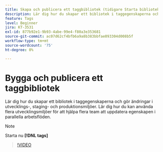 ```yaml
---
title: Skapa och publicera ett taggbibliotek (tidigare Starta bibliotek)
description: Lär dig hur du skapar ett bibliotek i taggegenskaperna och gör ändringar i utvecklings-, staging- och produktionsmiljöer.
feature: Tags
level: Beginner
jira: KT-3531
exl-id: 877b92e1-9b93-4abe-99e4-f80a3e353681
source-git-commit: ac07d62cf4bfb6a9a8b383bbfae093304d008b5f
workflow-type: tm+mt
source-wordcount: '75'
ht-degree: 0%

---
```


# Bygga och publicera ett taggbibliotek

Lär dig hur du skapar ett bibliotek i taggegenskaperna och gör ändringar i utvecklings-, staging- och produktionsmiljöer. Lär dig hur du kan använda flera utvecklingsmiljöer för att hjälpa flera team att uppdatera egenskapen i parallella arbetsflöden.

>[!NOTE]
>
> Starta nu **[!DNL tags]**

>[!VIDEO](https://video.tv.adobe.com/v/28731/?quality=12&learn=on)
